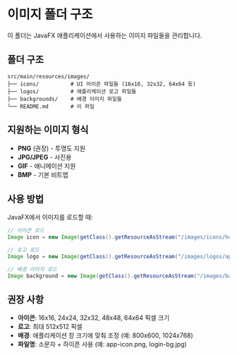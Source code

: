 # 이미지 폴더 구조

이 폴더는 JavaFX 애플리케이션에서 사용하는 이미지 파일들을 관리합니다.

## 폴더 구조

```
src/main/resources/images/
├── icons/          # UI 아이콘 파일들 (16x16, 32x32, 64x64 등)
├── logos/          # 애플리케이션 로고 파일들
├── backgrounds/    # 배경 이미지 파일들
└── README.md       # 이 파일
```

## 지원하는 이미지 형식

- **PNG** (권장) - 투명도 지원
- **JPG/JPEG** - 사진용
- **GIF** - 애니메이션 지원
- **BMP** - 기본 비트맵

## 사용 방법

JavaFX에서 이미지를 로드할 때:

```java
// 아이콘 로드
Image icon = new Image(getClass().getResourceAsStream("/images/icons/home.png"));

// 로고 로드
Image logo = new Image(getClass().getResourceAsStream("/images/logos/app-logo.png"));

// 배경 이미지 로드
Image background = new Image(getClass().getResourceAsStream("/images/backgrounds/main-bg.jpg"));
```

## 권장 사항

- **아이콘**: 16x16, 24x24, 32x32, 48x48, 64x64 픽셀 크기
- **로고**: 최대 512x512 픽셀
- **배경**: 애플리케이션 창 크기에 맞춰 조정 (예: 800x600, 1024x768)
- **파일명**: 소문자 + 하이픈 사용 (예: app-icon.png, login-bg.jpg)